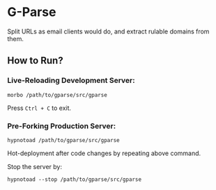 # G-Parse

Split URLs as email clients would do, and extract rulable domains from them.

## How to Run?

### Live-Reloading Development Server:

    morbo /path/to/gparse/src/gparse

Press `Ctrl + C` to exit.

### Pre-Forking Production Server:

    hypnotoad /path/to/gparse/src/gparse

Hot-deployment after code changes by repeating above command.

Stop the server by:

    hypnotoad --stop /path/to/gparse/src/gparse
